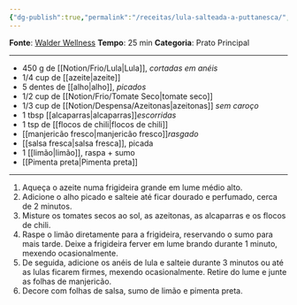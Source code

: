 ```yaml
---
{"dg-publish":true,"permalink":"/receitas/lula-salteada-a-puttanesca/","tags":["gardenEntry"]}
---
```


**Fonte**: [Walder Wellness](https://www.walderwellness.com/healthy-puttanesca-style-sauteed-squid/#recipe)
**Tempo**: 25 min
**Categoria**: Prato Principal

---
- 450 g de [[Notion/Frio/Lula\|Lula]], *cortadas em anéis*
- 1/4 cup de [[azeite\|azeite]]
- 5 dentes de [[alho\|alho]], *picados*
- 1/2 cup de [[Notion/Frio/Tomate Seco\|tomate seco]]
- 1/3 cup de [[Notion/Despensa/Azeitonas\|azeitonas]] *sem caroço*
- 1 tbsp [[alcaparras\|alcaparras]]*escorridas*
- 1 tsp de [[flocos de chili\|flocos de chili]]
- [[manjericão fresco\|manjericão fresco]]*rasgado*
- [[salsa fresca\|salsa fresca]], picada
- 1 [[limão\|limão]], raspa + sumo
- [[Pimenta preta\|Pimenta preta]]
---

1. Aqueça o azeite numa frigideira grande em lume médio alto.
2. Adicione o alho picado e salteie até ficar dourado e perfumado, cerca de 2 minutos.
3. Misture os tomates secos ao sol, as azeitonas, as alcaparras e os flocos de chili.
4. Raspe o limão diretamente para a frigideira, reservando o sumo para mais tarde. Deixe a frigideira ferver em lume brando durante 1 minuto, mexendo ocasionalmente.
5. De seguida, adicione os anéis de lula e salteie durante 3 minutos ou até as lulas ficarem firmes, mexendo ocasionalmente. Retire do lume e junte as folhas de manjericão.
6. Decore com folhas de salsa, sumo de limão e pimenta preta.